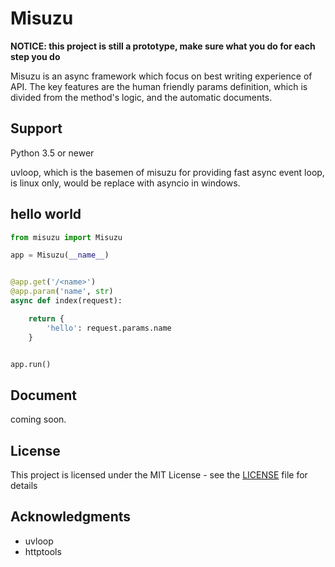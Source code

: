 # Misuzu
**NOTICE: this project is still  a prototype, make sure what you do for each step you do**

Misuzu is an async framework which focus on best writing experience of API. The key features are the human friendly params definition, which is divided from the method's logic, and the automatic documents.



## Support

Python 3.5 or newer

uvloop, which is the basemen of misuzu for providing fast async event loop, is linux only, would be replace with asyncio in windows.

## hello world

```python
from misuzu import Misuzu

app = Misuzu(__name__)


@app.get('/<name>')
@app.param('name', str)
async def index(request):

    return {
        'hello': request.params.name
    }


app.run()

```

## Document

coming soon.

## License

This project is licensed under the MIT License - see the [LICENSE](https://github.com/Kilerd/misuzu/blob/master/LICEENSE) file for details

## Acknowledgments

- uvloop
- httptools